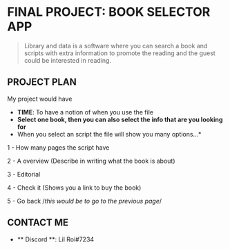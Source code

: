# FINAL PROJECT: BOOK SELECTOR APP
> Library and data is a software where you can search a book and scripts with extra information to promote the reading and the guest could be interested in reading.
> 
## PROJECT PLAN
My project would have
* **TIME**: To have a notion of when you use the file
* **Select one book, then you can also select the info that are you looking for**
* When you select an script the file will show you many options...*

1 - How many pages the script have

2 - A overview (Describe in writing what the book is about)

3 - Editorial

4 - Check it (Shows you a link to buy the book)

5 - Go back /*this would be to go to the previous page*/

## CONTACT ME
* ** Discord **: Lil Roi#7234
